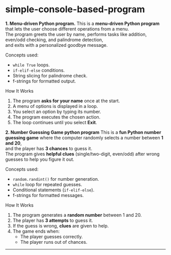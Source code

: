 # simple-console-based-program
**1. Menu-driven Python program.**
   This is a **menu-driven Python program** that lets the user choose different operations from a menu.  
The program greets the user by name, performs tasks like addition, even/odd checking, and palindrome detection,  
and exits with a personalized goodbye message.

Concepts used:  
  - `while True` loops.  
  - `if-elif-else` conditions.  
  - String slicing for palindrome check.  
  - f-strings for formatted output.  

How It Works  
1. The program **asks for your name** once at the start.  
2. A menu of options is displayed in a loop.  
3. You select an option by typing its number.  
4. The program executes the chosen action.  
5. The loop continues until you select **Exit**.
     
**2. Number Guessing Game python program**
    This is a **fun Python number guessing game** where the computer randomly selects a number between **1 and 20**,  
and the player has **3 chances** to guess it.  
The program gives **helpful clues** (single/two-digit, even/odd) after wrong guesses to help you figure it out. 

Concepts used:  
  - `random.randint()` for number generation.  
  - `while` loop for repeated guesses.
  - Conditional statements (`if-elif-else`).  
  - f-strings for formatted messages.

How It Works  
1. The program generates a **random number** between 1 and 20.  
2. The player has **3 attempts** to guess it.  
3. If the guess is wrong, **clues** are given to help.  
4. The game ends when:  
   - The player guesses correctly. 
   - The player runs out of chances.  


---
